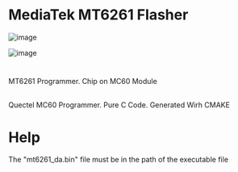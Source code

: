 # MediaTek MT6261 Flasher


![image](https://github.com/user-attachments/assets/f2cdafed-d895-4ad9-b5c4-fc48b89dbccf)

![image](https://github.com/user-attachments/assets/07c1d4b4-b329-42da-83d4-785646ec9178)

# 
MT6261 Programmer.
Chip on MC60 Module
##
Quectel MC60 Programmer.
Pure C Code.
Generated Wirh CMAKE


# Help 
The "mt6261_da.bin"  file must be in the path of the executable file

